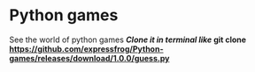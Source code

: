 # Python games
 See the world of python games
***Clone it in terminal like* git clone https://github.com/expressfrog/Python-games/releases/download/1.0.0/guess.py**
